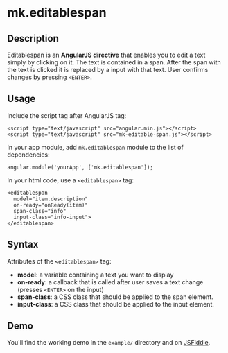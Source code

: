 # mk.editablespan

## Description
Editablespan is an **AngularJS directive** that enables you to edit a text simply by clicking on it. 
The text is contained in a span.
After the span with the text is clicked it is replaced by a input with that text.
User confirms changes by pressing `<ENTER>`. 

## Usage

Include the script tag after AngularJS tag:

```
<script type="text/javascript" src="angular.min.js"></script>  
<script type="text/javascript" src="mk-editable-span.js"></script>
```

In your app module, add `mk.editablespan` module to the list of dependencies:

```
angular.module('yourApp', ['mk.editablespan']);
```

In your html code, use a `<editablespan>` tag:

```
<editablespan 
  model="item.description"  
  on-ready="onReady(item)"
  span-class="info"
  input-class="info-input">
</editablespan>
```

## Syntax

Attributes of the `<editablespan>` tag:

 * **model**: a variable containing a text you want to display
 * **on-ready**: a callback that is called after user saves a text change (presses `<ENTER>` on the input)
 * **span-class**: a CSS class that should be applied to the span element.
 * **input-class**: a CSS class that should be applied to the input element.

## Demo

You'll find the working demo in the `example/` directory and on [JSFiddle](http://jsfiddle.net/gkwidzinska/KHttt/14/).